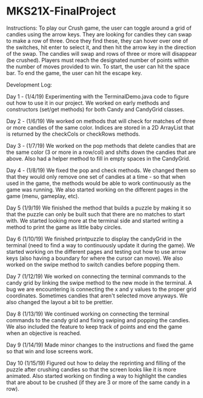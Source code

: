 # MKS21X-FinalProject

Instructions:
To play our Crush game, the user can toggle around a grid of candies using the arrow keys. They are looking for candies they can swap to make a row of three. Once they find these, they can hover over one of the switches, hit enter to select it, and then hit the arrow key in the direction of the swap. The candies will swap and rows of three or more will disappear (be crushed). Players must reach the designated number of points within the number of moves provided to win.
To start, the user can hit the space bar.
To end the game, the user can hit the escape key.

Development Log:

Day 1 - (1/4/19)
  Experimenting with the TerminalDemo.java code to figure out how to use it in our project.
  We worked on early methods and constructors (set/get methods) for both Candy and CandyGrid classes.

Day 2 - (1/6/19)
We worked on methods that will check for matches of three or more candies of the same color. Indices are stored in a 2D ArrayList that is returned by the checkCols or checkRows methods.

Day 3 - (1/7/19)
We worked on the pop methods that delete candies that are the same color (3 or more in a row/col) and shifts down the candies that are above. Also had a helper method to fill in empty spaces in the CandyGrid.

Day 4 - (1/8/19)
We fixed the pop and check methods. We changed them so that they would only remove one set of candies at a time - so that when used in the game, the methods would be able to work continuously as the game was running. We also started working on the different pages in the game (menu, gameplay, etc).

Day 5 (1/9/19)
We finished the method that builds a puzzle by making it so that the puzzle can only be built such that there are no matches to start with. We started looking more at the terminal side and started writing a method to print the game as little baby circles.

Day 6 (1/10/19)
We finished printpuzzle to display the candyGrid in the terminal (need to find a way to continuously update it during the game). We started working on the different pages and testing out how to use arrow keys (also having a boundary for where the cursor can move). We also worked on the swipe method to switch candies before popping them.

Day 7 (1/12/19)
We worked on connecting the terminal commands to the candy grid by linking the swipe method to the new mode in the terminal. A bug we are encountering is connecting the x and y values to the proper grid coordinates. Sometimes candies that aren't selected move anyways. We also changed the layout a bit to be prettier.

Day 8 (1/13/19)
We continued working on connecting the terminal commands to the candy grid and fixing swiping and popping the candies. We also included the feature to keep track of points and end the game when an objective is reached.

Day 9 (1/14/19)
Made minor changes to the instructions and fixed the game so that win and lose screens work.

Day 10 (1/15/19)
Figured out how to delay the reprinting and filling of the puzzle after crushing candies so that the screen looks like it is more animated. Also started working on finding a way to highlight the candies that are about to be crushed (if they are 3 or more of the same candy in a row). 
